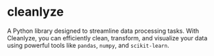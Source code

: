 # cleanlyze
A Python library designed to streamline data processing tasks. With Cleanlyze, you can efficiently clean, transform, and visualize your data using powerful tools like `pandas`, `numpy`, and `scikit-learn`.
